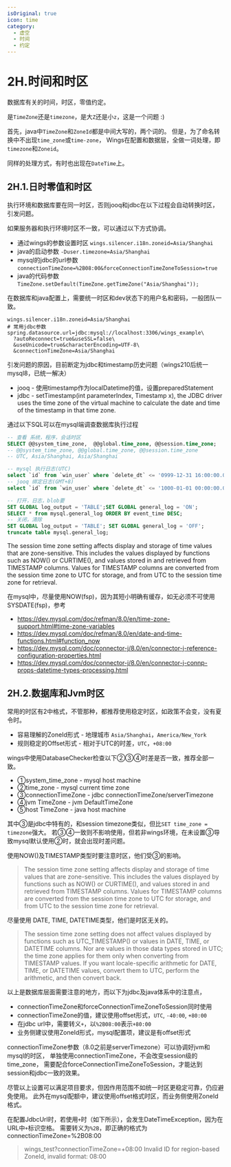 ```yaml
---
isOriginal: true
icon: time
category:
  - 虚空
  - 时间
  - 约定
---
```


# 2H.时间和时区

数据库有关的时间，时区，零值约定。

是`TimeZone`还是`timezone`，是大`Z`还是小`z`，这是一个问题 :)

首先，java中`TimeZone`和`ZoneId`都是中间大写的，两个词的。
但是，为了命名转换中不出现`time_zone`或`time-zone`，
Wings在配置和数据层，全做一词处理，即`timezone`和`Zoneid`。

同样的处理方式，有时也出现在`DateTime`上。

## 2H.1.日时零值和时区

执行环境和数据库要在同一时区，否则jooq和jdbc在以下过程会自动转换时区，引发问题。

如果服务器和执行环境时区不一致，可以通过以下方式协调。

* 通过wings的参数设置时区 `wings.silencer.i18n.zoneid=Asia/Shanghai`
* java的启动参数 `-Duser.timezone=Asia/Shanghai`
* mysql的jdbc的url参数 `connectionTimeZone=%2B08:00&forceConnectionTimeZoneToSession=true`
* java的代码参数 `TimeZone.setDefault(TimeZone.getTimeZone("Asia/Shanghai"));`

在数据库和java配置上，需要统一时区和dev状态下的用户名和密码，一般团队一致。

```properties
wings.silencer.i18n.zoneid=Asia/Shanghai
# 常用jdbc参数
spring.datasource.url=jdbc:mysql://localhost:3306/wings_example\
  ?autoReconnect=true&useSSL=false\
  &useUnicode=true&characterEncoding=UTF-8\
  &connectionTimeZone=Asia/Shanghai
```

引发问题的原因，目前断定为jdbc和timestamp历史问题（wings210后统一mysql8，已统一解决）

* jooq - 使用timestamp作为localDatetime的值，设置preparedStatement
* jdbc - setTimestamp(int parameterIndex, Timestamp x),
  the JDBC driver uses the time zone of the virtual machine
  to calculate the date and time of the timestamp in that time zone.

通过以下SQL可以在mysql端调查数据库执行过程

```sql
-- 查看 系统，程序，会话时区
SELECT @@system_time_zone,  @@global.time_zone, @@session.time_zone;
-- @@system_time_zone, @@global.time_zone, @@session.time_zone
-- UTC, Asia/Shanghai, Asia/Shanghai

-- mysql 执行日志(UTC)
select `id` from `win_user` where `delete_dt` <= '0999-12-31 16:00:00.0';
-- jooq 绑定日志(GMT+8)
select `id` from `win_user` where `delete_dt` <= '1000-01-01 00:00:00.0';

-- 打开，日志，blob要
SET GLOBAL log_output = 'TABLE';SET GLOBAL general_log = 'ON';
SELECT * from mysql.general_log ORDER BY event_time DESC;
-- 关闭，清除
SET GLOBAL log_output = 'TABLE'; SET GLOBAL general_log = 'OFF';
truncate table mysql.general_log;
```

The session time zone setting affects display and storage of time values that are zone-sensitive.
This includes the values displayed by functions such as NOW() or CURTIME(),
and values stored in and retrieved from TIMESTAMP columns. Values for TIMESTAMP columns are converted
from the session time zone to UTC for storage, and from UTC to the session time zone for retrieval.

在mysql中，尽量使用NOW(fsp)，因为其短小明确有缓存，如无必须不可使用SYSDATE(fsp)，参考

* <https://dev.mysql.com/doc/refman/8.0/en/time-zone-support.html#time-zone-variables>
* <https://dev.mysql.com/doc/refman/8.0/en/date-and-time-functions.html#function_now>
* <https://dev.mysql.com/doc/connector-j/8.0/en/connector-j-reference-configuration-properties.html>
* <https://dev.mysql.com/doc/connector-j/8.0/en/connector-j-connp-props-datetime-types-processing.html>

## 2H.2.数据库和Jvm时区

常用的时区有2中格式，不管那种，都推荐使用稳定时区，如政策不会变，没有夏令时。

* 容易理解的ZoneId形式 - 地理城市 `Asia/Shanghai`，`America/New_York`
* 规则稳定的Offset形式 - 相对于UTC的时差，`UTC`，`+08:00`

wings中使用DatabaseChecker检查以下②③④时差是否一致，推荐全部一致。

* ①system_time_zone - mysql host machine
* ②time_zone - mysql current time zone
* ③connectionTimeZone - jdbc connectionTimeZone/serverTimezone
* ④jvm TimeZone - jvm DefaultTimeZone
* ⑤host TimeZone - java host machine

其中③是jdbc中特有的，和session timezone类似，但比`SET time_zone = timezone`强大。
若③④一致则不影响使用，但若非wings环境，在未设置③导致mysql默认使用②时，就会出现时差问题。

使用NOW()及TIMESTAMP类型时要注意时区，他们受③的影响。

> The session time zone setting affects display and storage of time values that are zone-sensitive.
> This includes the values displayed by functions such as NOW() or CURTIME(),
> and values stored in and retrieved from TIMESTAMP columns.
> Values for TIMESTAMP columns are converted from the session time zone to UTC for storage,
> and from UTC to the session time zone for retrieval.

尽量使用 DATE, TIME, DATETIME类型，他们是时区无关的。

> The session time zone setting does not affect values displayed by functions such as UTC_TIMESTAMP()
> or values in DATE, TIME, or DATETIME columns. Nor are values in those data types stored in UTC;
> the time zone applies for them only when converting from TIMESTAMP values.
> If you want locale-specific arithmetic for DATE, TIME, or DATETIME values,
> convert them to UTC, perform the arithmetic, and then convert back.

以上是数据库层面需要注意的地方，而以下为jdbc及java体系中的注意点，

* connectionTimeZone和forceConnectionTimeZoneToSession同时使用
* connectionTimeZone的值，建议使用offset形式，`UTC`, `-40:00`, `+80:00`
* 在jdbc url中，需要转义`+`，以`%2B08:00`表示`+80:00`
* 业务侧建议使用ZoneId形式，mysql配置项，建议是有offset形式

connectionTimeZone参数（8.0之前是serverTimezone）可以协调好jvm和mysql的时区，
单独使用connectionTimeZone，不会改变session级的time_zone，
需要配合forceConnectionTimeZoneToSession，才能达到session和jdbc一致的效果。

尽管以上设置可以满足项目要求，但因作用范围不如统一时区更稳定可靠，仍应避免使用。
此外在mysql配额中，建议使用offset格式时区，而业务侧使用ZoneId格式。

在配置JdbcUrl时，若使用`+`时（如下所示），会发生DateTimeException，因为在URL中`+`标识空格。
需要转义为`%2B`，即正确的格式为connectionTimeZone=%2B08:00

>wings_test?connectionTimeZone=+08:00
>Invalid ID for region-based ZoneId, invalid format:  08:00
